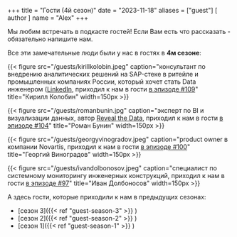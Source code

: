 +++
title = "Гости (4й сезон)"
date = "2023-11-18"
aliases = ["guest"]
[ author ]
  name = "Alex"
+++

Мы любим встречать в подкасте гостей! Если Вам есть что рассказать - обязательно напишите нам.

Все эти замечательные люди были у нас в гостях в **4м сезоне**:

{{< figure src="/guests/kirillkolobin.jpeg" caption="консультант по внедрению аналитических решений на SAP-стеке в ритейле и промышленных компаниях России, который хочет стать Data инженером ([LinkedIn](https://ru.linkedin.com/in/kolobin), приходил к нам в гости [в эпизоде #109](https://www.youtube.com/watch?v=5lgba7W_21s)" title="Кирилл Колобин" width=150px >}}

{{< figure src="/guests/romanbunin.jpg" caption="эксперт по BI и визуализации данных, автор [Reveal the Data](https://t.me/revealthedata), приходил к нам в гости [в эпизоде #104](https://podcasters.spotify.com/pod/show/data-coffee/episodes/104-S4E09------DataLens-e2ak3hk)" title="Роман Бунин" width=150px >}}

{{< figure src="/guests/georgyvinogradov.jpeg" caption="product owner в компании Novartis, приходил к нам в гости [в эпизоде #100](https://podcasters.spotify.com/pod/show/data-coffee/episodes/100-S4E05---data--e29ctne/a-aac3jjm)" title="Георгий Виноградов" width=150px >}}

{{< figure src="/guests/ivandolbonosov.jpeg" caption="специалист по системному мониторингу инженерных конструкций, приходил к нам в гости [в эпизоде #97](https://podcasters.spotify.com/pod/show/data-coffee/episodes/97-S4E02-e28hdnn)" title="Иван Долбоносов" width=150px >}}

А здесь гости, которые приходили к нам в предыдущих сезонах:
 - [сезон 3]({{< ref "guest-season-3" >}} )
 - [сезон 2]({{< ref "guest-season-2" >}} )
 - [сезон 1]({{< ref "guest-season-1" >}} )
